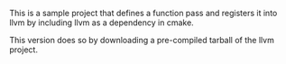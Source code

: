 This is a sample project that defines a function pass and registers it into llvm by including llvm as a dependency in cmake.

This version does so by downloading a pre-compiled tarball of the llvm project.
